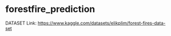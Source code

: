 # forestfire_prediction
DATASET Link: https://www.kaggle.com/datasets/elikplim/forest-fires-data-set

